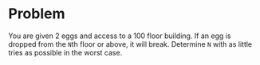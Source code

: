 # Problem
You are given 2 eggs and access to a 100 floor building.
If an egg is dropped from the `N`th floor or above, it will break.
Determine `N` with as little tries as possible in the worst case.